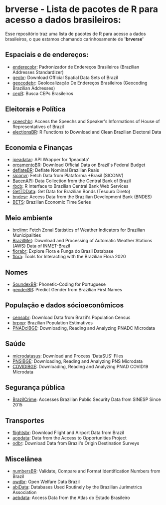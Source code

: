 # brverse - Lista de pacotes de R para acesso a dados brasileiros: 

Esse repositório traz uma lista de pacotes de R para acesso a dados brasileiros, o que estamos chamando carinhosamente de **'brverse'**

## Espaciais e de endereços:

- [enderecobr]((https://ipeagit.github.io/enderecobr)): Padronizador de Endereços Brasileiros (Brazilian Addresses Standardizer)
- [geobr]((https://ipeagit.github.io/geobr)): Download Official Spatial Data Sets of Brazil
- [geocodebr]((https://ipeagit.github.io/geocodebr)): Geolocalização De Endereços Brasileiros (Geocoding Brazilian Addresses)
- [cepR](https://CRAN.R-project.org/package=cepR): Busca CEPs Brasileiros

  
## Eleitorais e Política

- [speechbr](https://CRAN.R-project.org/package=speechbr): Access the Speechs and Speaker's Informations of House of Representatives of Brazil
- [electionsBR]((https://electionsbr.com/novo/)): R Functions to Download and Clean Brazilian Electoral Data


## Economia e Finanças

- [ipeadatar](https://CRAN.R-project.org/package=ipeadatar ): API Wrapper for 'Ipeadata'
- [orcamentoBR]((https://CRAN.R-project.org/package=orcamentoBR)): Download Official Data on Brazil's Federal Budget
- [deflateBR](https://github.com/meirelesff/deflatebr/): Deflate Nominal Brazilian Reais
- [siconvr](https://CRAN.R-project.org/package=siconvr): Fetch Data from Plataforma +Brasil (SICONV)
- [BacenAPI](https://CRAN.R-project.org/package=BacenAPI): Data Collection from the Central Bank of Brazil
- [rbcb](https://wilsonfreitas.github.io/rbcb/): R Interface to Brazilian Central Bank Web Services
- [GetTDData](https://msperlin.github.io/GetTDData/): Get Data for Brazilian Bonds (Tesouro Direto)
- [bndesr](https://CRAN.R-project.org/package=bndesr): Access Data from the Brazilian Development Bank (BNDES)
- [BETS](https://CRAN.R-project.org/package=BETS): Brazilian Economic Time Series


## Meio ambiente

- [brclimr]((https://rfsaldanha.github.io/brclimr/)): Fetch Zonal Statistics of Weather Indicators for Brazilian Municipalities
- [BrazilMet](https://CRAN.R-project.org/package=BrazilMet): Download and Processing of Automatic Weather Stations (AWS) Data of INMET-Brazil
- [florabr](https://wevertonbio.github.io/florabr/): Explore Flora e Funga do Brasil Database
- [flora](https://CRAN.R-project.org/package=flora): Tools for Interacting with the Brazilian Flora 2020


## Nomes

- [SoundexBR](https://CRAN.R-project.org/package=SoundexBR): Phonetic-Coding for Portuguese
- [genderBR](https://CRAN.R-project.org/package=genderBR): Predict Gender from Brazilian First Names


## População e dados sócioeconômicos

- [censobr]((https://ipeagit.github.io/censobr)): Download Data from Brazil's Population Census
- [brpop](https://rfsaldanha.github.io/brpop/): Brazilian Population Estimatives
- [PNADcIBGE](https://CRAN.R-project.org/package=PNADcIBGE): Downloading, Reading and Analyzing PNADC Microdata


## Saúde

- [microdatasus](https://rfsaldanha.github.io/microdatasus/): Download and Process 'DataSUS' Files
- [PNSIBGE](https://CRAN.R-project.org/package=PNSIBGE): Downloading, Reading and Analyzing PNS Microdata
- [COVIDIBGE](https://CRAN.R-project.org/package=COVIDIBGE ): Downloading, Reading and Analyzing PNAD COVID19 Microdata


## Segurança pública

- [BrazilCrime](https://CRAN.R-project.org/package=BrazilCrime): Accesses Brazilian Public Security Data from SINESP Since 2015


## Transportes

- [flightsbr]((https://ipeagit.github.io/flightsbr)): Download Flight and Airport Data from Brazil
- [aopdata]((https://ipeagit.github.io/aopdata)): Data from the Access to Opportunities Project
- [odbr](https://hsvab.github.io/odbr/): Download Data from Brazil's Origin Destination Surveys


## Miscelânea

- [numbersBR](https://CRAN.R-project.org/package=numbersBR): Validate, Compare and Format Identification Numbers from Brazil
- [owdbr](https://CRAN.R-project.org/package=owdbr): Open Welfare Data Brazil
- [abjData](https://abjur.github.io/abjData/): Databases Used Routinely by the Brazilian Jurimetrics Association
- [aebdata](https://ipea.github.io/aebdata/): Access Data from the Atlas do Estado Brasileiro

